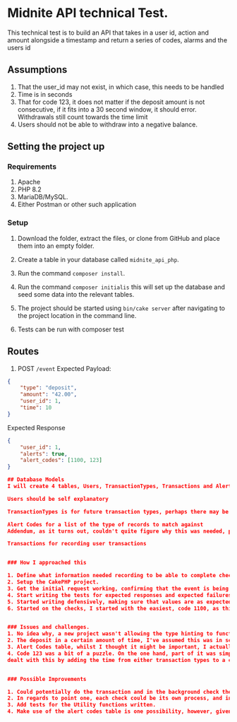 # Midnite API technical Test.

This technical test is to build an API that takes in a user id, action and amount alongside a timestamp and return a series of codes, alarms and the users id

## Assumptions 

1. That the user_id may not exist, in which case, this needs to be handled
2. Time is in seconds
3. That for code 123, it does not matter if the deposit amount is not consecutive, if it fits into a 30 second window, it should error. Withdrawals still count towards the time limit
4. Users should not be able to withdraw into a negative balance.

## Setting the project up

### Requirements
1. Apache
2. PHP 8.2
3. MariaDB/MySQL.
4. Either Postman or other such application

### Setup
1. Download the folder, extract the files, or clone from GitHub  and place them into an empty folder.
2. Create a table in your database called `midnite_api_php`.
2. Run the command `composer install`.
3. Run the command `composer initialis` this will set up the database and seed some data into the relevant tables.
4. The project should be started using `bin/cake server` after navigating to the project location in the command line.

5. Tests can be run with composer test


## Routes

1. POST `/event`
Expected Payload:
```json
{
    "type": "deposit",
    "amount": "42.00",
    "user_id": 1,
    "time": 10
}
```

Expected Response
```json
{
    "user_id": 1,
    "alerts": true,
    "alert_codes": [1100, 123]
}

## Database Models
I will create 4 tables, Users, TransactionTypes, Transactions and AlertCodes

Users should be self explanatory

TransactionTypes is for future transaction types, perhaps there may be more than just deposit and withdrawal

Alert Codes for a list of the type of records to match against
Addendum, as it turns out, couldn't quite figure why this was needed, potentially could just be a table for info or later it could be improved with conditions attached to each. 

Transactions for recording user transactions


### How I approached this

1. Define what information needed recording to be able to complete checks. Found this would a users table, a transaction types table, and a transactions table at minimum
2. Setup the CakePHP project.
3. Get the initial request working, confirming that the event is being hit.
4. Start writing the tests for expected responses and expected failures
5. Started writing defensively, making sure that values are as expected, and returning an error response if something didn't match. 
6. Started on the checks, I started with the easiest, code 1100, as this only depended on the current input. Then I followed with 30 and 300, as these both depended on deposits and withdrawals consecutively, which was easier to implement with a limit on transactions pulled from the database.


### Issues and challenges. 
1. No idea why, a new project wasn't allowing the type hinting to function properly. Not like usual, though I have recently switched linting tools so this may be the issue. Doesn't affect functionality
2. The deposit in a certain amount of time, I've assumed this was in seconds, rather than anything else, if it was in milliseconds, of course the function that deals with this could be handled to deal with milliseconds, or a boolean flag to determine time frames
3. Alert Codes table, whilst I thought it might be important, I actually discovered that I couldn't find a use for it that would be effective more so than what was added
4. Code 123 was a bit of a puzzle. On the one hand, part of it was simple, if the transaction most recent is a deposit and is above 200, its an alert, if it isn't, how does one calculate it. I
dealt with this by adding the time from either transaction types to a counter, and only adding the amount to the limit if the transaction is a deposit. 


### Possible Improvements

1. Could potentially do the transaction and in the background check the account, utilising a 202 response and return the full response after it has done processing, however that might require additional resources that could be better spent elsewhere. If the async parts of JS or Python are enough, should be able to return the full response
2. In regards to point one, each check could be its own process, and in languages such as Python and JavaScript, make use of async abilities to improve the response speed
3. Add tests for the Utility functions written.
4. Make use of the alert codes table is one possibility, however, given the conditions need to be checked manually, it may be easier to remove this table.